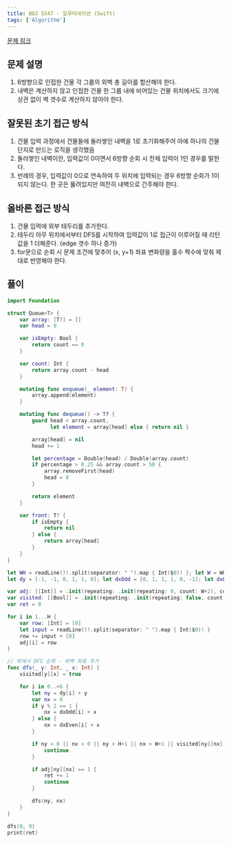 ```yaml
---
title: BOJ 5547 - 일루미네이션 (Swift)
tags: ['Algorithm']
---
```


[문제 링크](https://www.acmicpc.net/problem/5547)

## 문제 설명

1. 6방향으로 인접한 건물 각 그룹의 외벽 총 길이를 합산해야 한다.
2. 내벽은 계산하지 않고 인접한 건물 한 그룹 내에 비어있는 건물 위치에서도 크기에 상관 없이 벽 갯수로 계산하지 않아야 한다.

## 잘못된 초기 접근 방식

1. 건물 입력 과정에서 건물들에 둘러쌓인 내벽을 1로 초기화해주어 아예 하나의 건물 단지로 만드는 로직을 생각했음
2. 둘러쌓인 내벽이란, 입력값이 0이면서 6방향 순회 시 전체 입력이 1인 경우를 말한다.
3. 반례의 경우, 입력값이 0으로 연속하여 두 위치에 입력되는 경우 6방향 순회가 1이 되지 않는다. 한 곳은 뚫려있지만 여전히 내벽으로 간주해야 한다.

## 올바른 접근 방식

1. 건물 입력에 외부 테두리를 추가한다.
2. 테두리 아무 위치에서부터 DFS를 시작하여 입력값이 1로 접근이 이루어질 때 리턴값을 1 더해준다. (edge 갯수 하나 증가)
3. for문으로 순회 시 문제 조건에 맞추어 (x, y+1) 좌표 변화량을 홀수 짝수에 맞춰 제대로 반영해야 한다.

## 풀이

```swift
import Foundation

struct Queue<T> {
    var array: [T?] = []
    var head = 0

    var isEmpty: Bool {
        return count == 0
    }

    var count: Int {
        return array.count - head
    }

    mutating func enqueue(_ element: T) {
        array.append(element)
    }

    mutating func dequeue() -> T? {
        guard head < array.count,
              let element = array[head] else { return nil }

        array[head] = nil
        head += 1

        let percentage = Double(head) / Double(array.count)
        if percentage > 0.25 && array.count > 50 {
            array.removeFirst(head)
            head = 0
        }

        return element
    }

    var front: T? {
        if isEmpty {
            return nil
        } else {
            return array[head]
        }
    }
}

let WH = readLine()!.split(separator: " ").map { Int($0)! }; let W = WH[0]; let H = WH[1]
let dy = [-1, -1, 0, 1, 1, 0]; let dxOdd = [0, 1, 1, 1, 0, -1]; let dxEven = [-1, 0, 1, 0, -1, -1]

var adj: [[Int]] = .init(repeating: .init(repeating: 0, count: W+2), count: H+2)
var visited: [[Bool]] = .init(repeating: .init(repeating: false, count: W+2), count: H+2)
var ret = 0

for i in 1...H {
    var row: [Int] = [0]
    let input = readLine()!.split(separator: " ").map { Int($0)! }
    row += input + [0]
    adj[i] = row
}

// 밖에서 DFS 순회 - 외벽 좌표 추가
func dfs(_ y: Int, _ x: Int) {
    visited[y][x] = true

    for i in 0..<6 {
        let ny = dy[i] + y
        var nx = 0
        if y % 2 == 1 {
            nx = dxOdd[i] + x
        } else {
            nx = dxEven[i] + x
        }

        if ny < 0 || nx < 0 || ny > H+1 || nx > W+1 || visited[ny][nx] {
            continue
        }

        if adj[ny][nx] == 1 {
            ret += 1
            continue
        }

        dfs(ny, nx)
    }
}

dfs(0, 0)
print(ret)
```
